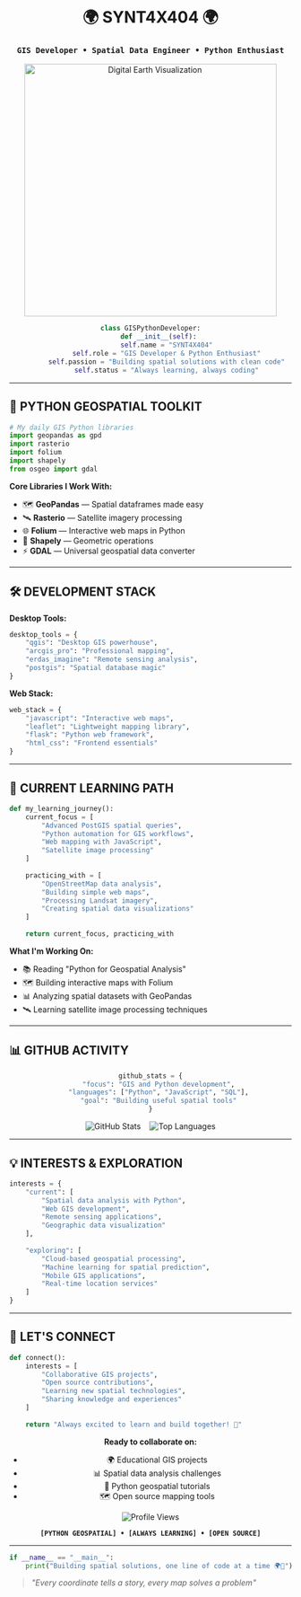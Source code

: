 <div align="center">

# 🌍 **SYNT4X404** 🌍
### `GIS Developer • Spatial Data Engineer • Python Enthusiast`

<img src="https://media.giphy.com/media/ZVik7pBtu9dNS/giphy.gif" width="450" alt="Digital Earth Visualization">

```python
class GISPythonDeveloper:
    def __init__(self):
        self.name = "SYNT4X404"
        self.role = "GIS Developer & Python Enthusiast"
        self.passion = "Building spatial solutions with clean code"
        self.status = "Always learning, always coding"
```

</div>

---

## 🐍 **PYTHON GEOSPATIAL TOOLKIT**

```python
# My daily GIS Python libraries
import geopandas as gpd
import rasterio
import folium
import shapely
from osgeo import gdal
```

**Core Libraries I Work With:**

- 🗺️ **GeoPandas** — Spatial dataframes made easy
- 🛰️ **Rasterio** — Satellite imagery processing
- 🌐 **Folium** — Interactive web maps in Python
- 📐 **Shapely** — Geometric operations
- ⚡ **GDAL** — Universal geospatial data converter

---

## 🛠️ **DEVELOPMENT STACK**

**Desktop Tools:**

```python
desktop_tools = {
    "qgis": "Desktop GIS powerhouse",
    "arcgis_pro": "Professional mapping",
    "erdas_imagine": "Remote sensing analysis",
    "postgis": "Spatial database magic"
}
```

**Web Stack:**

```python
web_stack = {
    "javascript": "Interactive web maps",
    "leaflet": "Lightweight mapping library",
    "flask": "Python web framework",
    "html_css": "Frontend essentials"
}
```

---

## 🎯 **CURRENT LEARNING PATH**

```python
def my_learning_journey():
    current_focus = [
        "Advanced PostGIS spatial queries",
        "Python automation for GIS workflows",
        "Web mapping with JavaScript",
        "Satellite image processing"
    ]
    
    practicing_with = [
        "OpenStreetMap data analysis",
        "Building simple web maps",
        "Processing Landsat imagery",
        "Creating spatial data visualizations"
    ]
    
    return current_focus, practicing_with
```

**What I'm Working On:**

- 📚 Reading "Python for Geospatial Analysis"
- 🗺️ Building interactive maps with Folium
- 📊 Analyzing spatial datasets with GeoPandas
- 🛰️ Learning satellite image processing techniques

---

## 📊 **GITHUB ACTIVITY**

<div align="center">

```python
github_stats = {
    "focus": "GIS and Python development",
    "languages": ["Python", "JavaScript", "SQL"],
    "goal": "Building useful spatial tools"
}
```

![GitHub Stats](https://github-readme-stats.vercel.app/api?username=js-surya&show_icons=true&theme=github_dark&hide_border=true&bg_color=0d1117&title_color=58a6ff&text_color=c9d1d9&icon_color=f85149)
&nbsp;&nbsp;
![Top Languages](https://github-readme-stats.vercel.app/api/top-langs/?username=js-surya&layout=compact&theme=github_dark&hide_border=true&bg_color=0d1117&title_color=58a6ff&text_color=c9d1d9)

</div>

---

## 💡 **INTERESTS & EXPLORATION**

```python
interests = {
    "current": [
        "Spatial data analysis with Python",
        "Web GIS development", 
        "Remote sensing applications",
        "Geographic data visualization"
    ],
    
    "exploring": [
        "Cloud-based geospatial processing",
        "Machine learning for spatial prediction",
        "Mobile GIS applications", 
        "Real-time location services"
    ]
}
```

---

## 🤝 **LET'S CONNECT**

```python
def connect():
    interests = [
        "Collaborative GIS projects",
        "Open source contributions",
        "Learning new spatial technologies",
        "Sharing knowledge and experiences"
    ]
    
    return "Always excited to learn and build together! 🚀"
```

<div align="center">

**Ready to collaborate on:**

- 🌍 Educational GIS projects
- 📊 Spatial data analysis challenges  
- 🐍 Python geospatial tutorials
- 🗺️ Open source mapping tools

![Profile Views](https://komarev.com/ghpvc/?username=js-surya&color=green&style=for-the-badge&label=PROFILE+VIEWS&labelColor=gray)

**`[PYTHON GEOSPATIAL] • [ALWAYS LEARNING] • [OPEN SOURCE]`**

</div>

---

```python
if __name__ == "__main__":
    print("Building spatial solutions, one line of code at a time 🌍🐍")
```

> *"Every coordinate tells a story, every map solves a problem"*

</div>
